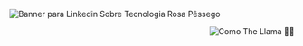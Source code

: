 ![Banner para Linkedin Sobre Tecnologia Rosa Pêssego](https://github.com/caoslourenco/Como_the_llama_GameStore/assets/18141491/dc40e05e-a42a-4b05-84de-796a412cbef0)


<p align="right">
  <img src="https://komarev.com/ghpvc/?username=clourdenc&label=Como+The+Llama+%F0%9F%A6%99&color=ff69b4" alt="Como The Llama 👨‍🚀"/>
</p>
